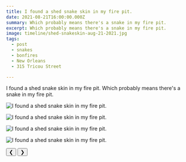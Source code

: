 ```yaml
---
title: I found a shed snake skin in my fire pit.
date: 2021-08-21T16:00:00.000Z
summary: Which probably means there's a snake in my fire pit.
excerpt: Which probably means there's a snake in my fire pit.
image: timeline/shed-snakeskin-aug-21-2021.jpg
tags:
  - post 
  - snakes
  - bonfires
  - New Orleans
  - 315 Tricou Street

---
```


I found a shed snake skin in my fire pit. Which probably means there's a snake in my fire pit.

<div id="viewport">

![I found a shed snake skin in my fire pit.](/static/img/timeline/shed-snakeskin-aug-21-2021.jpg "I found a shed snake skin in my fire pit.")

![I found a shed snake skin in my fire pit.](/static/img/timeline/shed-snakeskin-2-aug-21-2021.jpg "I found a shed snake skin in my fire pit.")

![I found a shed snake skin in my fire pit.](/static/img/timeline/shed-snakeskin-3-aug-21-2021.jpg "I found a shed snake skin in my fire pit.")

![I found a shed snake skin in my fire pit.](/static/img/timeline/shed-snakeskin-4-aug-21-2021.jpg "I found a shed snake skin in my fire pit.")

</div>
<div class="flex row-reverse space-between">
  <div id="caption"></div>
  <div class="prevnext-container">
    <button id="buttonPrevious">&#10094;</button>
    <button id="buttonNext">&#10095;</button>
  </div>
</div>